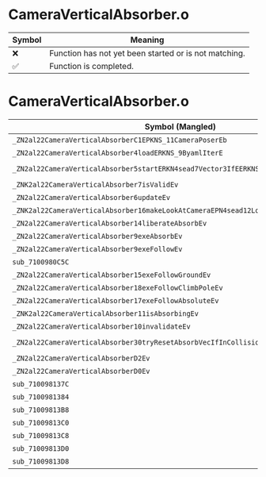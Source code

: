 # CameraVerticalAbsorber.o
| Symbol | Meaning 
| ------------- | ------------- 
| :x: | Function has not yet been started or is not matching. 
| :white_check_mark: | Function is completed. 


# CameraVerticalAbsorber.o
| Symbol (Mangled) | Symbol (Demangled) | Decompiled? |
| ------------- |  ------------- | ------------- |
| `_ZN2al22CameraVerticalAbsorberC1EPKNS_11CameraPoserEb` | `al::CameraVerticalAbsorber::CameraVerticalAbsorber(al::CameraPoser const*,bool)` | :white_check_mark: |
| `_ZN2al22CameraVerticalAbsorber4loadERKNS_9ByamlIterE` | `al::CameraVerticalAbsorber::load(al::ByamlIter const&)` | :white_check_mark: |
| `_ZN2al22CameraVerticalAbsorber5startERKN4sead7Vector3IfEERKNS_15CameraStartInfoE` | `al::CameraVerticalAbsorber::start(sead::Vector3<float> const&,al::CameraStartInfo const&)` | :white_check_mark: |
| `_ZNK2al22CameraVerticalAbsorber7isValidEv` | `al::CameraVerticalAbsorber::isValid(void)const` | :white_check_mark: |
| `_ZN2al22CameraVerticalAbsorber6updateEv` | `al::CameraVerticalAbsorber::update(void)` | :white_check_mark: |
| `_ZNK2al22CameraVerticalAbsorber16makeLookAtCameraEPN4sead12LookAtCameraE` | `al::CameraVerticalAbsorber::makeLookAtCamera(sead::LookAtCamera *)const` | :white_check_mark: |
| `_ZN2al22CameraVerticalAbsorber14liberateAbsorbEv` | `al::CameraVerticalAbsorber::liberateAbsorb(void)` | :white_check_mark: |
| `_ZN2al22CameraVerticalAbsorber9exeAbsorbEv` | `al::CameraVerticalAbsorber::exeAbsorb(void)` | :white_check_mark: |
| `_ZN2al22CameraVerticalAbsorber9exeFollowEv` | `al::CameraVerticalAbsorber::exeFollow(void)` | :white_check_mark: |
| `sub_7100980C5C` | `` | :white_check_mark: |
| `_ZN2al22CameraVerticalAbsorber15exeFollowGroundEv` | `al::CameraVerticalAbsorber::exeFollowGround(void)` | :white_check_mark: |
| `_ZN2al22CameraVerticalAbsorber18exeFollowClimbPoleEv` | `al::CameraVerticalAbsorber::exeFollowClimbPole(void)` | :white_check_mark: |
| `_ZN2al22CameraVerticalAbsorber17exeFollowAbsoluteEv` | `al::CameraVerticalAbsorber::exeFollowAbsolute(void)` | :white_check_mark: |
| `_ZNK2al22CameraVerticalAbsorber11isAbsorbingEv` | `al::CameraVerticalAbsorber::isAbsorbing(void)const` | :white_check_mark: |
| `_ZN2al22CameraVerticalAbsorber10invalidateEv` | `al::CameraVerticalAbsorber::invalidate(void)` | :white_check_mark: |
| `_ZN2al22CameraVerticalAbsorber30tryResetAbsorbVecIfInCollisionERKN4sead7Vector3IfEE` | `al::CameraVerticalAbsorber::tryResetAbsorbVecIfInCollision(sead::Vector3<float> const&)` | :white_check_mark: |
| `_ZN2al22CameraVerticalAbsorberD2Ev` | `al::CameraVerticalAbsorber::~CameraVerticalAbsorber()` | :white_check_mark: |
| `_ZN2al22CameraVerticalAbsorberD0Ev` | `al::CameraVerticalAbsorber::~CameraVerticalAbsorber()` | :white_check_mark: |
| `sub_710098137C` | `` | :white_check_mark: |
| `sub_7100981384` | `` | :white_check_mark: |
| `sub_71009813B8` | `` | :white_check_mark: |
| `sub_71009813C0` | `` | :white_check_mark: |
| `sub_71009813C8` | `` | :white_check_mark: |
| `sub_71009813D0` | `` | :white_check_mark: |
| `sub_71009813D8` | `` | :white_check_mark: |

